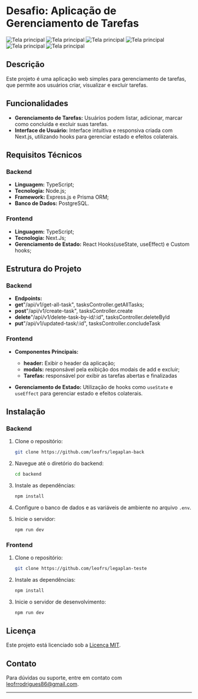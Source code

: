 # Desafio: Aplicação de Gerenciamento de Tarefas

![Tela principal](/assets/desktop1.png)
![Tela principal](/assets/desktop2.png)
![Tela principal](/assets/desktop3.png)
![Tela principal](/assets/mobile1.png)
![Tela principal](/assets/mobile2.png)
![Tela principal](/assets/mobile3.png)

## Descrição

Este projeto é uma aplicação web simples para gerenciamento de tarefas, que permite aos usuários criar, visualizar e excluir tarefas.

## Funcionalidades

-   **Gerenciamento de Tarefas:** Usuários podem listar, adicionar, marcar como concluída e excluir suas tarefas.
-   **Interface de Usuário:** Interface intuitiva e responsiva criada com Next.js, utilizando hooks para gerenciar estado e efeitos colaterais.

## Requisitos Técnicos

### Backend

-   **Linguagem:** TypeScript;
-   **Tecnologia:** Node.js;
-   **Framework:** Express.js e Prisma ORM;
-   **Banco de Dados:** PostgreSQL.

### Frontend

-   **Linguagem:** TypeScript;
-   **Tecnologia:** Next.Js;
-   **Gerenciamento de Estado:** React Hooks(useState, useEffect) e Custom hooks;

## Estrutura do Projeto

### Backend

-   **Endpoints:**
-   **get**"/api/v1/get-all-task", tasksController.getAllTasks;
-   **post**"/api/v1/create-task", tasksController.create
-   **delete**"/api/v1/delete-task-by-id/:id", tasksController.deleteById
-   **put**"/api/v1/updated-task/:id", tasksController.concludeTask

### Frontend

-   **Componentes Principais:**

    -   **header:** Exibir o header da aplicação;
    -   **modals:** responsável pela exibição dos modais de add e excluir;
    -   **Tarefas:** responsável por exibir as tarefas abertas e finalizadas

-   **Gerenciamento de Estado:** Utilização de hooks como `useState` e `useEffect` para gerenciar estado e efeitos colaterais.

## Instalação

### Backend

1. Clone o repositório:

    ```bash
    git clone https://github.com/leofrs/legaplan-back
    ```

2. Navegue até o diretório do backend:

    ```bash
    cd backend
    ```

3. Instale as dependências:

    ```bash
    npm install
    ```

4. Configure o banco de dados e as variáveis de ambiente no arquivo `.env`.

5. Inicie o servidor:

    ```bash
    npm run dev
    ```

### Frontend

1. Clone o repositório:

    ```bash
    git clone https://github.com/leofrs/legaplan-teste
    ```

2. Instale as dependências:

    ```bash
    npm install
    ```

3. Inicie o servidor de desenvolvimento:

    ```bash
    npm run dev
    ```

## Licença

Este projeto está licenciado sob a [Licença MIT](LICENSE).

## Contato

Para dúvidas ou suporte, entre em contato com [leofrrodrigues86@gmail.com](mailto:leofrrodrigues86@gmail.com).

---
